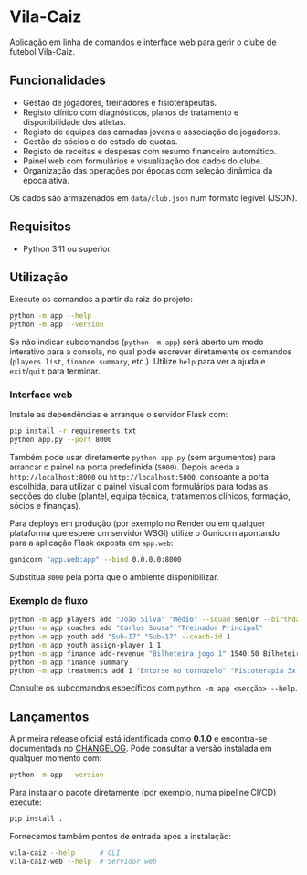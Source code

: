# Vila-Caiz

Aplicação em linha de comandos e interface web para gerir o clube de futebol
Vila-Caiz.

## Funcionalidades

* Gestão de jogadores, treinadores e fisioterapeutas.
* Registo clínico com diagnósticos, planos de tratamento e disponibilidade dos atletas.
* Registo de equipas das camadas jovens e associação de jogadores.
* Gestão de sócios e do estado de quotas.
* Registo de receitas e despesas com resumo financeiro automático.
* Painel web com formulários e visualização dos dados do clube.
* Organização das operações por épocas com seleção dinâmica da época ativa.

Os dados são armazenados em `data/club.json` num formato legível (JSON).

## Requisitos

* Python 3.11 ou superior.

## Utilização

Execute os comandos a partir da raiz do projeto:

```bash
python -m app --help
python -m app --version
```

Se não indicar subcomandos (`python -m app`) será aberto um modo interativo
para a consola, no qual pode escrever diretamente os comandos (`players list`,
`finance summary`, etc.). Utilize `help` para ver a ajuda e `exit`/`quit` para
terminar.

### Interface web

Instale as dependências e arranque o servidor Flask com:

```bash
pip install -r requirements.txt
python app.py --port 8000
```

Também pode usar diretamente `python app.py` (sem argumentos) para arrancar o
painel na porta predefinida (`5000`). Depois aceda a `http://localhost:8000`
ou `http://localhost:5000`, consoante a porta escolhida, para utilizar o painel
visual com formulários para todas as secções do clube (plantel, equipa técnica,
tratamentos clínicos, formação, sócios e finanças).

Para deploys em produção (por exemplo no Render ou em qualquer plataforma que
espere um servidor WSGI) utilize o Gunicorn apontando para a aplicação Flask
exposta em `app.web`:

```bash
gunicorn "app.web:app" --bind 0.0.0.0:8000
```

Substitua `8000` pela porta que o ambiente disponibilizar.

### Exemplo de fluxo

```bash
python -m app players add "João Silva" "Médio" --squad senior --birthdate 1995-04-02 --shirt-number 8
python -m app coaches add "Carlos Sousa" "Treinador Principal"
python -m app youth add "Sub-17" "Sub-17" --coach-id 1
python -m app youth assign-player 1 1
python -m app finance add-revenue "Bilheteira jogo 1" 1540.50 Bilheteira 2024-09-01
python -m app finance summary
python -m app treatments add 1 "Entorse no tornozelo" "Fisioterapia 3x semana" --start-date 2024-11-20 --expected-return 2024-12-05
```

Consulte os subcomandos específicos com `python -m app <secção> --help`.

## Lançamentos

A primeira release oficial está identificada como **0.1.0** e encontra-se
documentada no [CHANGELOG](CHANGELOG.md). Pode consultar a versão instalada em
qualquer momento com:

```bash
python -m app --version
```

Para instalar o pacote diretamente (por exemplo, numa pipeline CI/CD) execute:

```bash
pip install .
```

Fornecemos também pontos de entrada após a instalação:

```bash
vila-caiz --help      # CLI
vila-caiz-web --help  # Servidor web
```
